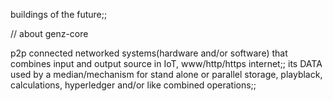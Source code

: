 buildings of the future;;

// about genz-core


p2p connected networked systems(hardware and/or software) 
that combines input and output source in IoT, 
www/http/https internet;;
its DATA used by a median/mechanism for stand alone or parallel storage, playblack, calculations, hyperledger and/or like combined operations;;
 
